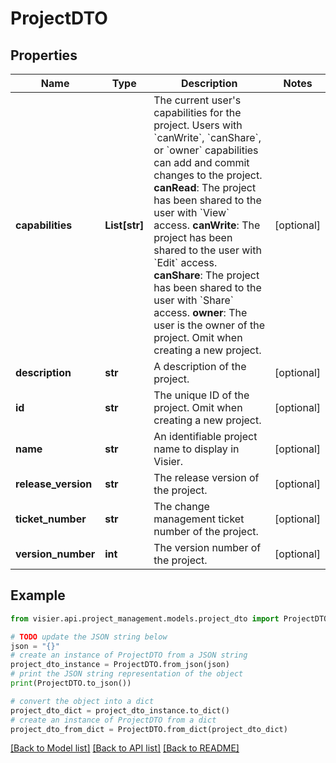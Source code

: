 # ProjectDTO


## Properties

Name | Type | Description | Notes
------------ | ------------- | ------------- | -------------
**capabilities** | **List[str]** | The current user&#39;s capabilities for the project. Users with &#x60;canWrite&#x60;, &#x60;canShare&#x60;, or &#x60;owner&#x60; capabilities can add and commit changes to the project.  **canRead**: The project has been shared to the user with &#x60;View&#x60; access.  **canWrite**: The project has been shared to the user with &#x60;Edit&#x60; access.  **canShare**: The project has been shared to the user with &#x60;Share&#x60; access.  **owner**: The user is the owner of the project.  Omit when creating a new project. | [optional] 
**description** | **str** | A description of the project. | [optional] 
**id** | **str** | The unique ID of the project. Omit when creating a new project. | [optional] 
**name** | **str** | An identifiable project name to display in Visier. | [optional] 
**release_version** | **str** | The release version of the project. | [optional] 
**ticket_number** | **str** | The change management ticket number of the project. | [optional] 
**version_number** | **int** | The version number of the project. | [optional] 

## Example

```python
from visier.api.project_management.models.project_dto import ProjectDTO

# TODO update the JSON string below
json = "{}"
# create an instance of ProjectDTO from a JSON string
project_dto_instance = ProjectDTO.from_json(json)
# print the JSON string representation of the object
print(ProjectDTO.to_json())

# convert the object into a dict
project_dto_dict = project_dto_instance.to_dict()
# create an instance of ProjectDTO from a dict
project_dto_from_dict = ProjectDTO.from_dict(project_dto_dict)
```
[[Back to Model list]](../README.md#documentation-for-models) [[Back to API list]](../README.md#documentation-for-api-endpoints) [[Back to README]](../README.md)


